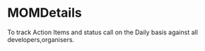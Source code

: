 # MOMDetails
To  track Action Items  and status call   on the Daily  basis against all developers,organisers.
